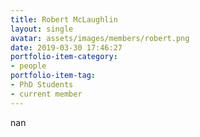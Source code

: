 ```yaml
---
title: Robert McLaughlin
layout: single
avatar: assets/images/members/robert.png
date: 2019-03-30 17:46:27
portfolio-item-category:
- people
portfolio-item-tag:
- PhD Students
- current member
---
```

nan